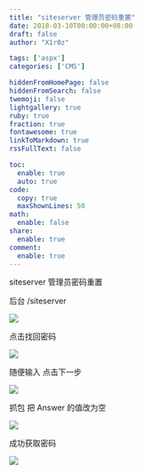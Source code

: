 ```yaml
---
title: "siteserver 管理员密码重置"
date: 2018-03-10T00:00:00+08:00
draft: false
author: "X1r0z"

tags: ['aspx']
categories: ['CMS']

hiddenFromHomePage: false
hiddenFromSearch: false
twemoji: false
lightgallery: true
ruby: true
fraction: true
fontawesome: true
linkToMarkdown: true
rssFullText: false

toc:
  enable: true
  auto: true
code:
  copy: true
  maxShownLines: 50
math:
  enable: false
share:
  enable: true
comment:
  enable: true
---
```



siteserver 管理员密码重置

<!--more-->

后台 /siteserver

![](http://exp10it-1252109039.cossh.myqcloud.com/2018/03/07/1520423910.jpg)

点击找回密码

![](http://exp10it-1252109039.cossh.myqcloud.com/2018/03/07/1520423915.jpg)

随便输入 点击下一步

![](http://exp10it-1252109039.cossh.myqcloud.com/2018/03/07/1520423918.jpg)

抓包 把 Answer 的值改为空

![](http://exp10it-1252109039.cossh.myqcloud.com/2018/03/07/1520423921.jpg)

成功获取密码

![](http://exp10it-1252109039.cossh.myqcloud.com/2018/03/07/1520423925.jpg)